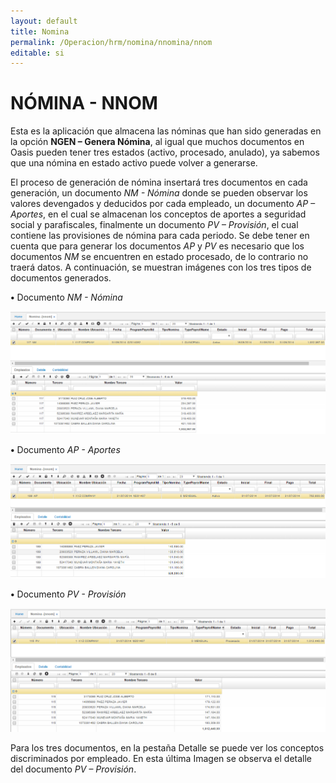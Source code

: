 ```yaml
---
layout: default
title: Nomina
permalink: /Operacion/hrm/nomina/nnomina/nnom
editable: si
---
```


# NÓMINA - NNOM


Esta es la aplicación que almacena las nóminas que han sido generadas en la opción **NGEN – Genera Nómina**, al igual que muchos documentos en Oasis pueden tener tres estados (activo, procesado, anulado), ya sabemos que una nómina en estado activo puede volver a generarse.

El proceso de generación de nómina insertará tres documentos en cada generación, un documento _NM - Nómina_ donde se pueden observar los valores devengados y deducidos por cada empleado, un documento _AP – Aportes_, en el cual se almacenan los conceptos de aportes a seguridad social y parafiscales, finalmente un documento _PV – Provisión_, el cual contiene las provisiones de nómina para cada periodo. Se debe tener en cuenta que para generar los documentos _AP_ y _PV_ es necesario que los documentos _NM_ se encuentren en estado procesado, de lo contrario no traerá datos. A continuación, se muestran imágenes con los tres tipos de documentos generados.

**•**	Documento _NM - Nómina_


![](nnom1.png)


**•**	Documento _AP - Aportes_


![](nnom2.png)


**•**	Documento _PV - Provisión_


![](nnom3.png)


Para los tres documentos, en la pestaña Detalle se puede ver los conceptos discriminados por empleado. En esta última Imagen se observa el detalle del documento _PV – Provisión_.





